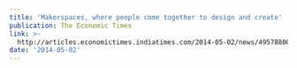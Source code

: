 ```yaml
---
title: 'Makerspaces, where people come together to design and create'
publication: The Economic Times
link: >-
  http://articles.economictimes.indiatimes.com/2014-05-02/news/49578800_1_tools-community-space-cnc
date: '2014-05-02'
---
```


